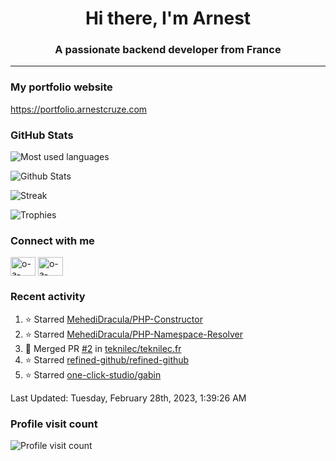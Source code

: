 <h1 align="center">Hi there, I'm Arnest</h1>
<h3 align="center">A passionate backend developer from France</h3>

---

### My portfolio website

https://portfolio.arnestcruze.com

### GitHub Stats

![Most used languages](https://github-readme-stats.vercel.app/api/top-langs/?username=ocruze&langs_count=10&layout=compact&hide=tsql)

![Github Stats](https://github-readme-stats.vercel.app/api?username=ocruze&count_private=true&show_icons=true&title_color=fff&text_color=fff&bg_color=30,36d1dc,904e95)

![Streak](https://github-readme-streak-stats.herokuapp.com/?user=ocruze&)

![Trophies](https://github-profile-trophy.vercel.app/?username=ocruze)

### Connect with me

<p align="left">
  <a href="mailto:o.cruze@live.com" target="blank"><img align="center" src="https://upload.wikimedia.org/wikipedia/commons/d/df/Microsoft_Office_Outlook_%282018%E2%80%93present%29.svg" alt="o-a-cruze" height="30" width="40" /></a>
  <a href="https://linkedin.com/in/o-a-cruze" target="blank"><img align="center" src="https://raw.githubusercontent.com/rahuldkjain/github-profile-readme-generator/master/src/images/icons/Social/linked-in-alt.svg" alt="o-a-cruze" height="30" width="40" /></a>
</p>

### Recent activity

<!--RECENT_ACTIVITY:start-->
1. ⭐ Starred [MehediDracula/PHP-Constructor](https://github.com/MehediDracula/PHP-Constructor)
2. ⭐ Starred [MehediDracula/PHP-Namespace-Resolver](https://github.com/MehediDracula/PHP-Namespace-Resolver)
3. 🎉 Merged PR [#2](https://github.com/teknilec/teknilec.fr/pull/2) in [teknilec/teknilec.fr](https://github.com/teknilec/teknilec.fr)
4. ⭐ Starred [refined-github/refined-github](https://github.com/refined-github/refined-github)
5. ⭐ Starred [one-click-studio/gabin](https://github.com/one-click-studio/gabin)
<!--RECENT_ACTIVITY:end-->

<!--RECENT_ACTIVITY:last_update-->
Last Updated: Tuesday, February 28th, 2023, 1:39:26 AM
<!--RECENT_ACTIVITY:last_update_end-->

### Profile visit count

![Profile visit count](https://profile-counter.glitch.me/ocruze/count.svg)
